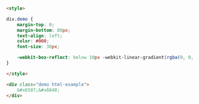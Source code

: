 <style>
.markdown-section iframe[data-id="0"],
.markdown-section iframe[data-id="1"],
.markdown-section iframe[data-id="2"] {
    height: 120px;
}
</style>

[](../_iframe/前端实验室/倒影-0.html ':include data-id=0')

<!-- run -->
```html

<style>

div.demo {
	margin-top: 0;
	margin-bottom: 80px;
	text-align: left;
	color: #000;
	font-size: 30px;

	-webkit-box-reflect: below 10px -webkit-linear-gradient(rgba(0, 0, 0, 0), rgba(0, 0, 0, 0.4));
}

</style>

<div class="demo html-example">
	&#x6587;&#x6848;
</div>

```